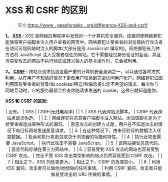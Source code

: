 # XSS 和 CSRF 的区别

> 原文:[https://www . geesforgeks . org/difference-XSS-and-csrf/](https://www.geeksforgeeks.org/difference-between-xss-and-csrf/)

**1。 [XSS](https://www.geeksforgeeks.org/what-is-cross-site-scripting-xss/) :**
XSS 是网络应用程序中发现的一个计算机安全漏洞，该漏洞使网络罪犯能够将客户端脚本注入用户查看的网页中。网络罪犯让受害者的浏览器执行攻击者在访问可信网站时注入的脚本(大部分是用 JavaScript 编写的)。网络罪犯有几种方法将 JavaScript 注入受害者信任的网站。它不需要经过身份验证的会话，并且当易受攻击的网站不执行验证或转义输入的基本操作时，它会被利用。

**2。 [CSRF](https://www.geeksforgeeks.org/what-is-cross-site-request-forgery-csrf/) :**
跨站点请求伪造是最严重的计算机安全漏洞之一，可以通过各种方式利用，从在用户不知情的情况下更改用户信息到完全访问用户帐户。网络罪犯试图利用现有受害者的背景(如 cookies)强迫/欺骗您提出您不希望的请求。每次你与网站互动时，它的服务器都会检查你随请求发送的 cookie，这样它就知道是你。

**XSS 和 CSRF 的区别:**

<center>

| 没有。 | XSS | CSRF(无线电频率) |
| 1. | XSS 代表跨站点脚本。 | CSRF 代表跨站点请求伪造。 |
| 2. | 网络罪犯将恶意客户端脚本注入网站。添加该脚本是为了给受害者造成某种形式的漏洞。 | 恶意攻击的创建方式是，用户在不知道攻击的情况下向目标网站发送恶意请求。 |
| 3. | 在这种情况下，由未经验证的数据注入任意数据。 | 检索和执行攻击包取决于浏览器的功能和特性。 |
| 4. | 执行此攻击需要 JavaScript。 | 执行此攻击不需要 JavaScript。 |
| 5. | 该网站接受恶意代码。 | 恶意代码存储在第三方网站中。 |
| 6. | 容易受到 XSS 攻击的网站也容易受到 CSRF 攻击。 | 完全不受 XSS 攻击类型影响的站点仍然容易受到 CSRF 攻击。 |
| 7. | 相比之下，XSS 的危害更大。 | 相比之下，CSRF 的危害较小。 |
| 8. | 利用 XSS 漏洞，攻击者可以做他/她想做的任何事情。 | 利用 CSRF 漏洞，攻击者只能做易受攻击的 URL 所做的事情。​ |

</center>
